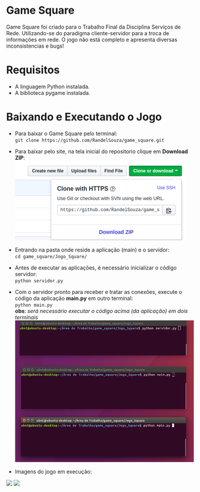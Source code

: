 # Game Square
Game Square foi criado para o Trabalho Final da Disciplina Serviços de Rede.
Utilizando-se do paradigma cliente-servidor para a troca de informações em rede.
O jogo não está completo e apresenta diversas inconsistencias e bugs!

# Requisitos
* A linguagem Python instalada.
* A biblioteca pygame instalada.

# Baixando e Executando o Jogo
* Para baixar o Game Square pelo terminal: </br>
`git clone https://github.com/RandelSouza/game_square.git`
* Para baixar pelo site, na tela inicial do repositorio clique em **Download ZIP**: </br>
![alt text](https://github.com/RandelSouza/game_square/blob/master/readmeImage/gitgamesquare.png)
* Entrando na pasta onde reside a aplicação (main) e o servidor: </br>
`cd game_square/Jogo_Square/`
* Antes de executar as aplicações, é necessário inicializar o código servidor: </br>
`python servidor.py`
* Com o servidor pronto para receber e tratar as conexões, execute o código da
aplicação **main.py** em outro terminal: </br>
`python main.py`</br>
**obs**: *será necessário executar o código acima (da aplicação) em dois terminais*
![alt text](https://github.com/RandelSouza/game_square/blob/master/readmeImage/gameSquareTerminal.png)

* Imagens do jogo em execução:
<img src="https://github.com/RandelSouza/game_square/master/readmeImage/gameRun.png">
<img src="https://github.com/RandelSouza/game_square/master/readmeImage/gameRun2.png">


